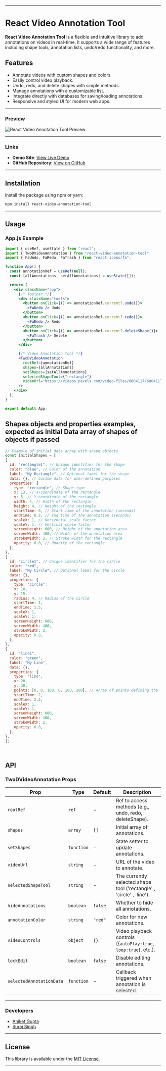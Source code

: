 
---

# React Video Annotation Tool

**React Video Annotation Tool** is a flexible and intuitive library to add annotations on videos in real-time. It supports a wide range of features including shape tools, annotation lists, undo/redo functionality, and more.

## Features

- Annotate videos with custom shapes and colors.
- Easily control video playback.
- Undo, redo, and delete shapes with simple methods.
- Manage annotations with a customizable list.
- Integrate directly with databases for saving/loading annotations.
- Responsive and styled UI for modern web apps.

---

### Preview

![React Video Annotation Tool Preview](https://res.cloudinary.com/surajgsn/image/upload/v1733140148/rnfokhwh2zgyoqalpzqq.png)

---

### Links

- **Demo Site**: [View Live Demo](https://react-video-annotation.vercel.app )
- **GitHub Repository**: [View on GitHub](https://github.com/Iamaniketgupta/react-video-annotation.git)

---

## Installation

Install the package using npm or yarn:

```bash
npm install react-video-annotation-tool
```

---

## Usage



### App.js Example

```jsx
import { useRef, useState } from "react";
import { TwoDVideoAnnotation } from "react-video-annotation-tool";
import { FaUndo, FaRedo, FaTrash } from "react-icons/fa";

function App() {
  const annotationRef = useRef(null);
  const [allAnnotations, setAllAnnotations] = useState([]);

  return (
    <div className="app">
      {/* Toolbar */}
      <div className="tools">
        <button onClick={() => annotationRef.current?.undo()}>
          <FaUndo /> Undo
        </button>
        <button onClick={() => annotationRef.current?.redo()}>
          <FaRedo /> Redo
        </button>
        <button onClick={() => annotationRef.current?.deleteShape()}>
          <FaTrash /> Delete
        </button>
      </div>

      {/* Video Annotation Tool */}
      <TwoDVideoAnnotation
        rootRef={annotationRef}
        shapes={allAnnotations}
        setShapes={setAllAnnotations}
        selectedShapeTool={"rectangle"} 
        videoUrl="https://videos.pexels.com/video-files/6804117/6804117-sd_960_506_25fps.mp4"
      />
    </div>
  );
}

export default App;

```

  ## Shapes objects and properties examples, expected as initial Data array of shapes of objects if passed 

  ```js
// Example of initial data array with shape objects
const initialShapes = [
  {
    id: "rectangle1", // Unique identifier for the shape
    color: "blue", // Color of the annotation
    label: "My Rectangle", // Optional label for the shape
    data: {}, // Custom data for user-defined purposes
    properties: {
      type: "rectangle", // Shape type
      x: 13, // X-coordinate of the rectangle
      y: 5, // Y-coordinate of the rectangle
      width: 4, // Width of the rectangle
      height: 4, // Height of the rectangle
      startTime: 0, // Start time of the annotation (seconds)
      endTime: 0.5, // End time of the annotation (seconds)
      scaleX: 1, // Horizontal scale factor
      scaleY: 1, // Vertical scale factor
      screenHeight: 600, // Height of the annotation area
      screenWidth: 400, // Width of the annotation area
      strokeWidth: 2, // Stroke width for the rectangle
      opacity: 0.8, // Opacity of the rectangle
    },
  },
  {
    id: "circle1", // Unique identifier for the circle
    color: "red",
    label: "My Circle", // Optional label for the circle
    data: {}, 
    properties: {
      type: "circle", 
      x: 10,
      y: 15, 
      radius: 4, // Radius of the circle
      startTime: 1, 
      endTime: 1.5, 
      scaleX: 1, 
      scaleY: 1,
      screenHeight: 600, 
      screenWidth: 400, 
      strokeWidth: 2, 
      opacity: 0.8,
    },
  },
  {
    id: "line1", 
    color: "green", 
    label: "My Line", 
    data: {}, 
    properties: {
      type: "line",
      x: 20,
      y: 30, 
      points: [0, 0, 100, 0, 100, 100], // Array of points defining the line
      startTime: 2, 
      endTime: 2.5, 
      scaleX: 1, 
      scaleY: 1, 
      screenHeight: 600, 
      screenWidth: 400, 
      strokeWidth: 2, 
      opacity: 0.8, 
    },
  },
];

            
  ```

## API

### TwoDVideoAnnotation Props

| Prop                   | Type       | Default | Description                                                                 |
|------------------------|------------|---------|-----------------------------------------------------------------------------|
| `rootRef`              | `ref`      | -       | Ref to access methods (e.g., undo, redo, deleteShape).                     |
| `shapes`               | `array`    | `[]`    | Initial array of annotations.                                                   |
| `setShapes`            | `function` | -       | State setter to update annotations.                                        |
| `videoUrl`             | `string`   | -       | URL of the video to annotate.                                              |
| `selectedShapeTool`    | `string`   | -       | The currently selected shape tool ('rectangle' , 'circle' , 'line').                                         |
| `hideAnnotations`      | `boolean`  | `false` | Whether to hide all annotations.                                           |
| `annotationColor`      | `string`   | `"red"` | Color for new annotations.                                                 |
| `videoControls`        | `object`   | `{}`    | Video playback controls ({`autoPlay:true`, `loop:true`}, etc.).                        |
| `lockEdit`             | `boolean`  | `false` | Disable editing annotations.                                               |
| `selectedAnnotationData`| `function`| -       | Callback triggered when annotation is selected.                            |

---

### Developers

-  [Aniket Gupta](mailto:iamaniketgupta1245@gmail.com)  
-  [Suraj Singh](mailto:surajgsn07@gmail.com)

---

## License

This library is available under the [MIT License](https://opensource.org/licenses/MIT). 

---
